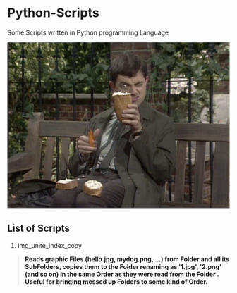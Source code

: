 # Python-Scripts
Some Scripts written in Python programming Language

![Python-Scripts](https://github.com/legacy-vault/python-scripts/blob/master/img/logo/330.png)

## List of Scripts

1. img_unite_index_copy <a> <b>

> Reads graphic Files (hello.jpg, mydog.png, ...) from Folder <a> and all its SubFolders, copies them to the Folder <b> renaming as '1.jpg', '2.png' (and so on) in the same Order as they were read from the Folder <a>. Useful for bringing messed up Folders to some kind of Order.